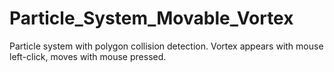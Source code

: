 # Particle_System_Movable_Vortex

Particle system with polygon collision detection.
Vortex appears with mouse left-click, moves with mouse pressed.
